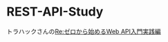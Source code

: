 # REST-API-Study
トラハックさんの[Re:ゼロから始めるWeb API入門実践編](https://www.youtube.com/playlist?list=PLX8Rsrpnn3IVW5P1H1s_AOP0EEyMyiRDA)


